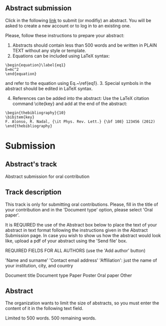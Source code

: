 Abstract submission
---

Click in the following [link](https://eventos.urjc.es/login/index/9662.html?redirect_to=@9662@upload@the-15th-experimental-chaos-and-complexity-conference.html) to submit (or modifiy) an abstract. You will be asked to create a new account or to log in to an existing one.

Please, follow these instructions to prepare your abstract:

1. Abstracts should contain less than 500 words and be written in 
    PLAIN TEXT without any style or template.
2. Equations can be included using LaTeX syntax:
```
\begin{equation}\label{eq1}
E=mc^2
\end{equation}
```
and refer to the equation using Eq.~\ref{eq1}.
3. Special symbols in the abstract should be edited in LaTeX syntax.

4. References can be added into the abstract: 
   Use the LaTeX citation command \cite{key} and add at 
   the end of the abstract:
```
\begin{thebibliography}{10}
\bibitem{key}
F. Alonso, R. Nadal, {\it Phys. Rev. Lett.} {\bf 108} 123456 (2012)
\end{thebibliography}
```




# Submission



## Abstract's track
Abstract submission for oral contribution


## Track description
This track is only for submitting oral contributions. Please, fill in the title of your contribution and in the 'Document type' option, please select 'Oral paper'. 

It is REQUIRED the use of the Abstract box below to place the text of your abstract in text format following the instructions given in the Abstract Submission page. In case you wish to show us how the abstract would look like, upload a pdf of your abstract using  the 'Send file' box.

REQUIRED FIELDS FOR ALL AUTHORS (use the 'Add author' button) 

'Name and surname'
'Contact email address'
'Affiliation': just the name of your institution, city, and country


Document title
Document type
Paper
Poster
Oral paper
Other

## Abstract
The organization wants to limit the size of abstracts, so you must enter the content of it in the following text field.

Limited to 500 words. 500 remaining words.




